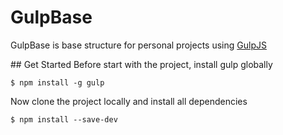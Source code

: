 # GulpBase
GulpBase is base structure for personal projects using [GulpJS](http://gulpjs.com)

## Get Started
Before start with the project, install gulp globally
```
$ npm install -g gulp
```

Now clone the project locally and install all dependencies
```
$ npm install --save-dev
```
